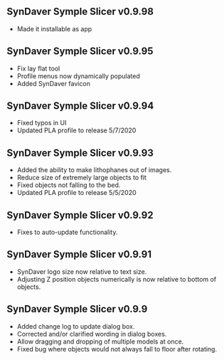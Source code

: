 SynDaver Symple Slicer v0.9.98
------------------------------
- Made it installable as app

SynDaver Symple Slicer v0.9.95
------------------------------
- Fix lay flat tool
- Profile menus now dynamically populated
- Added SynDaver favicon


SynDaver Symple Slicer v0.9.94
------------------------------
- Fixed typos in UI
- Updated PLA profile to release 5/7/2020

SynDaver Symple Slicer v0.9.93
------------------------------

- Added the ability to make lithophanes out of images.
- Reduce size of extremely large objects to fit
- Fixed objects not falling to the bed.
- Updated PLA profile to release 5/5/2020

SynDaver Symple Slicer v0.9.92
------------------------------

- Fixes to auto-update functionality.

SynDaver Symple Slicer v0.9.91
------------------------------

- SynDaver logo size now relative to text size.
- Adjusting Z position objects numerically is now relative to bottom of objects.

SynDaver Symple Slicer v0.9.9
-----------------------------

- Added change log to update dialog box.
- Corrected and/or clarified wording in dialog boxes.
- Allow dragging and dropping of multiple models at once.
- Fixed bug where objects would not always fall to floor after rotating.
